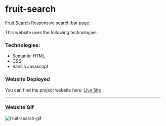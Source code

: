 # fruit-search

[Fruit Search](https://tjrelly.github.io/fruit-search/) Responsive search bar page.

This website uses the following technologies:

### Technologies: 
- Semantic HTML
- CSS
- Vanilla Javascript

### Website Deployed

You can find the project website here: [Live Site](https://tjrelly.github.io/fruit-search/)

---
### Website Gif

![fruit-search-gif]()
